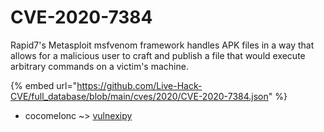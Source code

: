 # CVE-2020-7384

Rapid7's Metasploit msfvenom framework handles APK files in a way that allows for a malicious user to craft and publish a file that would execute arbitrary commands on a victim's machine.

{% embed url="https://github.com/Live-Hack-CVE/full_database/blob/main/cves/2020/CVE-2020-7384.json" %}


* cocomelonc ~> [vulnexipy](https://zeste.alice-snow.ru/2020/database/cve-2020-7384/vulnexipy-cocomelonc)